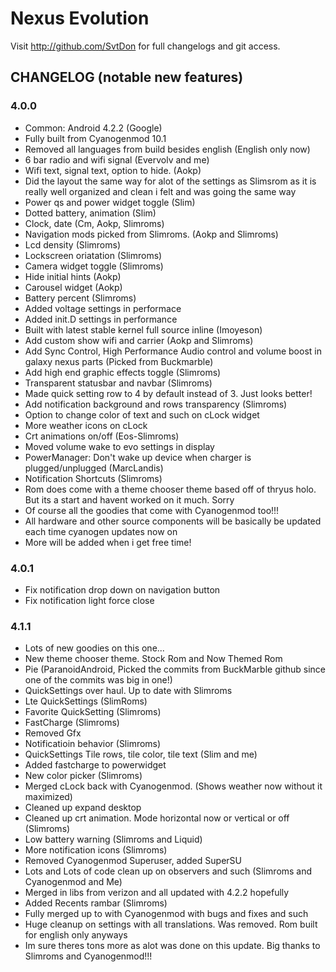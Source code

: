 Nexus Evolution
===============

Visit http://github.com/SvtDon for full changelogs and git access.

CHANGELOG (notable new features)
---------

### 4.0.0
* Common: Android 4.2.2 (Google)
* Fully built from Cyanogenmod 10.1
* Removed all languages from build besides english (English only now)
* 6 bar radio and wifi signal (Evervolv and me)
* Wifi text, signal text, option to hide. (Aokp)
* Did the layout the same way for alot of the settings as Slimsrom as it is really well organized and clean i felt and was going the same way
* Power qs and power widget toggle (Slim)
* Dotted battery, animation (Slim)
* Clock, date (Cm, Aokp, Slimroms)
* Navigation mods picked from Slimroms. (Aokp and Slimroms)
* Lcd density (Slimroms)
* Lockscreen oriatation (Slimroms)
* Camera widget toggle (Slimroms)
* Hide initial hints (Aokp)
* Carousel widget (Aokp)
* Battery percent (Slimroms)
* Added voltage settings in performace
* Added init.D settings in performance
* Built with latest stable kernel full source inline (Imoyeson)
* Add custom show wifi and carrier (Aokp and Slimroms)
* Add Sync Control, High Performance Audio control and volume boost in galaxy nexus parts (Picked from Buckmarble)
* Add high end graphic effects toggle (Slimroms)
* Transparent statusbar and navbar (Slimroms)
* Made quick setting row to 4 by default instead of 3. Just looks better!
* Add notification background and rows transparency (Slimroms)
* Option to change color of text and such on cLock widget
* More weather icons on cLock
* Crt animations on/off (Eos-Slimroms)
* Moved volume wake to evo settings in display
* PowerManager: Don't wake up device when charger is plugged/unplugged (MarcLandis)
* Notification Shortcuts (Slimroms)
* Rom does come with a theme chooser theme based off of thryus holo. But its a start and havent worked on it much. Sorry
* Of course all the goodies that come with Cyanogenmod too!!!
* All hardware and other source components will be basically be updated each time cyanogen updates now on
* More will be added when i get free time! 


### 4.0.1

* Fix notification drop down on navigation button
* Fix notification light force close


### 4.1.1

* Lots of new goodies on this one...
* New theme chooser theme. Stock Rom and Now Themed Rom
* Pie (ParanoidAndroid, Picked the commits from BuckMarble github since one of the commits was big in one!)
* QuickSettings over haul. Up to date with Slimroms
* Lte QuickSettings (SlimRoms)
* Favorite QuickSetting (Slimroms)
* FastCharge (Slimroms)
* Removed Gfx 
* Notificatioin behavior (Slimroms)
* QuickSettings Tile rows, tile color, tile text (Slim and me)
* Added fastcharge to powerwidget
* New color picker (Slimroms)
* Merged cLock back with Cyanogenmod. (Shows weather now without it maximized)
* Cleaned up expand desktop
* Cleaned up crt animation. Mode horizontal now or vertical or off (Slimroms)
* Low battery warning (Slimroms and Liquid)
* More notification icons (Slimroms)
* Removed Cyanogenmod Superuser, added SuperSU
* Lots and Lots of code clean up on observers and such (Slimroms and Cyanogenmod and Me)
* Merged in libs from verizon and all updated with 4.2.2 hopefully
* Added Recents rambar (Slimroms)
* Fully merged up to with Cyanogenmod with bugs and fixes and such
* Huge cleanup on settings with all translations. Was removed. Rom built for english only anyways
* Im sure theres tons more as alot was done on this update. Big thanks to Slimroms and Cyanogenmod!!!
